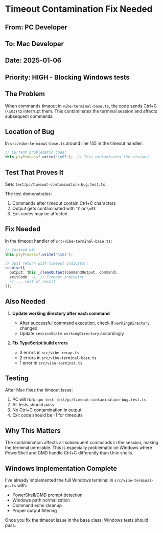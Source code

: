 # Timeout Contamination Fix Needed

## From: PC Developer
## To: Mac Developer
## Date: 2025-01-06
## Priority: HIGH - Blocking Windows tests

## The Problem

When commands timeout in `vibe-terminal-base.ts`, the code sends Ctrl+C (`\x03`) to interrupt them. This contaminates the terminal session and affects subsequent commands.

## Location of Bug

In `src/vibe-terminal-base.ts` around line 155 in the timeout handler:
```typescript
// Current problematic code:
this.ptyProcess?.write('\x03');  // This contaminates the session!
```

## Test That Proves It

See: `test/pc/timeout-contamination-bug.test.ts`

The test demonstrates:
1. Commands after timeout contain Ctrl+C characters
2. Output gets contaminated with `^C` or `\x03`
3. Exit codes may be affected

## Fix Needed

In the timeout handler of `src/vibe-terminal-base.ts`:
```typescript
// Instead of:
this.ptyProcess?.write('\x03');

// Just return with timeout indicator:
resolve({
  output: this._cleanOutput(commandOutput, command),
  exitCode: -1, // Timeout indicator
  // ... rest of result
});
```

## Also Needed

1. **Update working directory after each command**
   - After successful command execution, check if `workingDirectory` changed
   - Update `sessionState.workingDirectory` accordingly

2. **Fix TypeScript build errors**
   - 3 errors in `src/vibe-recap.ts`
   - 2 errors in `src/vibe-terminal-base.ts`
   - 1 error in `src/vibe-terminal.ts`

## Testing

After Mac fixes the timeout issue:
1. PC will run: `npm test test/pc/timeout-contamination-bug.test.ts`
2. All tests should pass
3. No Ctrl+C contamination in output
4. Exit code should be -1 for timeouts

## Why This Matters

The contamination affects all subsequent commands in the session, making the terminal unreliable. This is especially problematic on Windows where PowerShell and CMD handle Ctrl+C differently than Unix shells.

## Windows Implementation Complete

I've already implemented the full Windows terminal in `src/vibe-terminal-pc.ts` with:
- PowerShell/CMD prompt detection
- Windows path normalization
- Command echo cleanup
- Proper output filtering

Once you fix the timeout issue in the base class, Windows tests should pass.